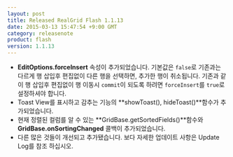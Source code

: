 ```yaml
---
layout: post
title: Released RealGrid Flash 1.1.13
date: 2015-03-13 15:47:54 +9:00 GMT
category: releasenote
product: flash
version: 1.1.13
---
```


* **EditOptions.forceInsert** 속성이 추가되었습니다. 기본값은 `false`로 기존과는 다르게 행 삽입후 편집없이 다른 행을 선택하면, 추가한 행이 취소됩니다. 기존과 같이 행 삽입후 편집없이 행 이동시 `commit`이 되도록 하려면 `forceInsert`를 `true`로 설정하셔야 합니다.
* Toast View를 표시하고 감추는 기능의 **showToast(), hideToast()**함수가 추가되었습니다.
* 현재 정렬된 컬럼를 알 수 있는 **GridBase.getSortedFields()**함수와 **GridBase.onSortingChanged** 콜백이 추가되었습니다.
* 다른 많은 것들이 개선되고 추가됐습니다. 보다 자세한 업데이트 사항은 Update Log를 참조 하십시오.
